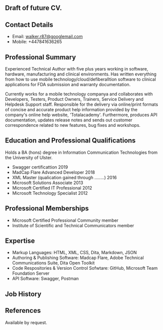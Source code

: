## Draft of future CV.   

## Contact Details
- Email: walker.r87@googlemail.com
- Mobile: +447841636265

## Professional Summary

Experienced Technical Author with five plus years working in software, hardware, manufacturing and clinical environments.  Has written everything from how to use mobile technology/cloud/defiberalltion software to clinical applications for FDA submission and warranty documentation.

Currently works for a mobile technology companya and collaborates with Developers, Testers, Product Owners, Trainers, Service Delivery and Helpdesk Support staff. Responsible for the delivery via online/print formats of concise and accurate product help information provided by the company's online help website, 'Totalacademy'. Furthermore, produces API documentation, updates release notes and sends out customer correspondence related to new features, bug fixes and workshops.

## Education and Professional Qualifications

Holds a BA (hons) degree in Information Communication Technologies from the University of Ulster. 

- Swagger certificattion  2019
- MadCap Flare Advanced Developer 2018
- XML Master (qualication gained through ........)  2016
- Microsoft Solutions Associate 2013
- Microsoft Certified IT Professional 2012
- Microsoft Technology Specialist 2012

## Professional Memberships

- Microsoft Certified Professional Community member
- Institute of Scientific and Technical Communicators member

## Expertise

- Markup Languages: HTML, XML, CSS, Dita, Markdown, JSON
- Authoring & Publishing Software: Madcap Flare, Adobe Technical Communications Suite, Dita Open Toolkit 
- Code Respositories & Version Control Sofwtare: GitHub, Microsoft Team Foundation Server
- API Software: Swagger, Postman

## Job History


## References

Available by request.




